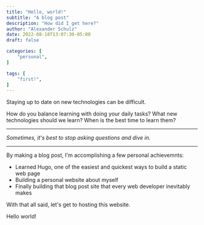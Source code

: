 ```yaml
---
title: "Hello, world!"
subtitle: "A blog post"
description: "How did I get here?"
author: "Alexander Schulz"
date: 2022-08-18T13:07:30-05:00
draft: false

categories: [
    "personal",
]

tags: [
    "first!",
]
---
```


Staying up to date on new technologies can be difficult.

How do you balance learning with doing your daily tasks? What new technologies should we learn? When is the best time to learn them?

___

*Sometimes, it's best to stop asking questions and dive in.*

___

By making a blog post, I'm accomplishing a few personal achievemnts:

* Learned Hugo, one of the easiest and quickest ways to build a static web page
* Building a personal website about myself
* Finally building that blog post site that every web developer inevitably makes

With that all said, let's get to hosting this website.

Hello world!